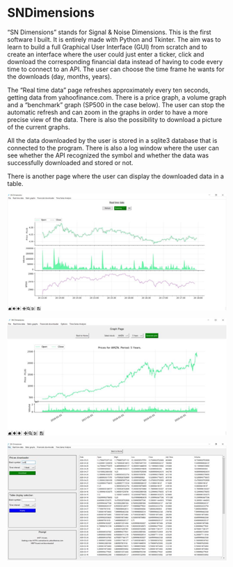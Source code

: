 # SNDimensions
“SN Dimensions” stands for Signal & Noise Dimensions. This is the first software I built. It is entirely made with Python and Tkinter. The aim was to learn to build a full Graphical User Interface (GUI) from scratch and to create an interface where the user could just enter a ticker, click and download the corresponding financial data instead of having to code every time to connect to an API. The user can choose the time frame he wants for the downloads (day, months, years).

The “Real time data” page refreshes approximately every ten seconds, getting data from yahoofinance.com. There is a price graph, a volume graph and a “benchmark” graph (SP500 in the case below). The user can stop the automatic refresh and can zoom in the graphs in order to have a more precise view of the data. There is also the possibility to download a picture of the current graphs.

All the data downloaded by the user is stored in a sqlite3 database that is connected to the program. There is also a log window where the user can see whether the API recognized the symbol and whether the data was successfully downloaded and stored or not.

There is another page where the user can display the downloaded data in a table.


![Alt text](screencaps/sn1.jpg "SN1")

![Alt text](screencaps/sn2.jpg "SN2")

![Alt text](screencaps/sn3.jpg "SN3")
